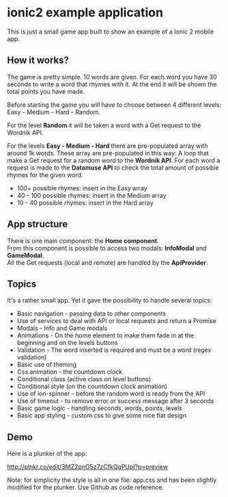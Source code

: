 # ionic2 example application

This is just a small game app built to show an example of a Ionic 2 mobile app.

<h2>How it works?</h2>

The game is pretty simple.
10 words are given.
For each word you have 30 seconds to write a word that rhymes with it.
At the end it will be shown the total points you have made.

Before starting the game you will have to choose between 4 different levels: Easy - Medium - Hard - Random.

For the level <b> Random </b> it will be taken a word with a Get request to the Wordnik API.

For the levels <b> Easy - Medium - Hard </b> there are pre-populated array with around 1k words. 
These array are pre-populated in this way: A loop that make a Get request for a random word to the <b>Wordnik API</b>. 
For each word a request is made to the <b>Datamuse API</b> to check the total amount of possible rhymes for the given word.
<ul>
  <li>100+ possible rhymes: insert in the Easy array</li>
  <li>40 - 100 possible rhymes: insert in the Medium array</li>
  <li>10 - 40 possible rhymes: insert in the Hard array</li>
</ul>

<h2>App structure</h2>

There is one main component: the <b>Home component</b>. <br/>
From this component is possible to access two modals: <b>InfoModal</b> and <b>GameModal</b>.<br/>
All the Get requests (local and remote) are handled by the <b>ApiProvider</b>.

<h2>Topics</h2>

It's a rather small app. Yet it gave the possibility to handle several topics:

<ul>
  <li>Basic navigation - passing data to other components</li>
  <li>Use of services to deal with API or local requests and return a Promise</li>
  <li>Modals - Info and Game modals</li>
  <li>Animations - On the home element to make them fade in at the beginning and on the levels buttons </li>
  <li>Validation - The word inserted is required and must be a word (regex validation)</li>
  <li>Basic use of theming</li>
  <li>Css animation - the countdown clock</li>
  <li>Conditional class (active class on level buttons)</li>
  <li>Conditional style (on the countdown clock animation)</li>
  <li>Use of ion-spinner - before the random word is ready from the API</li>
  <li>Use of timeout - to remove error or success message after 3 seconds</li>
  <li>Basic game logic - handling seconds, words, points, levels</li>
  <li>Basic app styling - custom css to give some nice flat design</li>
</ul>

<h2>Demo</h2>

Here is a plunker of the app:

http://plnkr.co/edit/3MZ2pnG5z7zCfkQgPUpI?p=preview

Note: for simplicity the style is all in one file: app.css and has been slightly modified for the plunker. Use Github as code reference.


